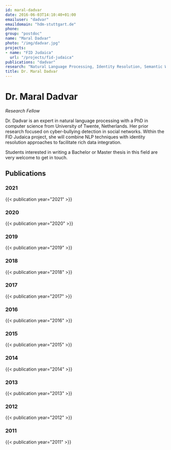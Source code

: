 ```yaml
---
id: maral-dadvar
date: 2016-06-03T14:10:40+01:00
emailuser: "dadvar"
emaildomain: "hdm-stuttgart.de"
phone: 
group: "postdoc"
name: "Maral Dadvar"
photo: "/img/dadvar.jpg"
projects:
- name: "FID Judaica"
  url: "/projects/fid-judaica"
publications: "dadvar"
research: "Natural Language Processing, Identity Resolution, Semantic Web"
title: Dr. Maral Dadvar
---
```


# Dr. Maral Dadvar

*Research Fellow*

Dr. Dadvar is an expert in natural language processing with a PhD in computer science from University of Twente, Netherlands. Her prior research focused on cyber-bullying detection in social networks. Within the FID Judaica project, she will combine NLP techniques with identity resolution approaches to facilitate rich data integration.

Students interested in writing a Bachelor or Master thesis in this field are very welcome to get in touch.

## Publications
### 2021
{{< publication year="2021" >}}
### 2020
{{< publication year="2020" >}}
### 2019
{{< publication year="2019" >}}
### 2018
{{< publication year="2018" >}}
### 2017
{{< publication year="2017" >}}
### 2016
{{< publication year="2016" >}}
### 2015
{{< publication year="2015" >}}
### 2014
{{< publication year="2014" >}}
### 2013
{{< publication year="2013" >}}
### 2012
{{< publication year="2012" >}}
### 2011
{{< publication year="2011" >}}
